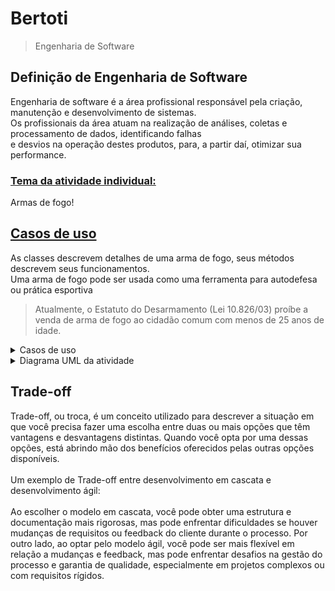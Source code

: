 # Bertoti
> Engenharia de Software

## Definição de Engenharia de Software
Engenharia de software é a área profissional responsável pela criação, manutenção e desenvolvimento de sistemas.<br>
Os profissionais da área atuam na realização de análises, coletas e processamento de dados, identificando falhas<br>
e desvios na operação destes produtos, para, a partir daí, otimizar sua performance.<br>

### <u>Tema da atividade individual:</u>
Armas de fogo!

## <u>Casos de uso</u>
As classes descrevem detalhes de uma arma de fogo, seus métodos descrevem seus funcionamentos.<br>
Uma arma de fogo pode ser usada como uma ferramenta para autodefesa ou prática esportiva<br>
> Atualmente, o Estatuto do Desarmamento (Lei 10.826/03) proíbe a venda de arma de fogo ao cidadão comum com menos de 25 anos de idade.

<details>
<summary> Casos de uso </summary>

![casos de uso](https://github.com/JhonatanLop/Bertoti/assets/111443621/9ee14346-f11a-49e3-babc-b49a587d35cd)

</details>

<details>
<summary> Diagrama UML da atividade </summary>
<br>
  
![Bertoti](https://github.com/JhonatanLop/Bertoti/assets/111443621/9b8eb1f0-d562-473f-92db-5f53361faf4b)

</details>

## Trade-off
Trade-off, ou troca, é um conceito utilizado para descrever a situação em que você precisa fazer uma escolha entre duas ou mais opções que têm vantagens e desvantagens distintas. Quando você opta por uma dessas opções, está abrindo mão dos benefícios oferecidos pelas outras opções disponíveis.<br>
<br>
Um exemplo de Trade-off entre desenvolvimento em cascata e desenvolvimento ágil:<br>
<br>
Ao escolher o modelo em cascata, você pode obter uma estrutura e documentação mais rigorosas, mas pode enfrentar dificuldades se houver mudanças de requisitos ou feedback do cliente durante o processo. Por outro lado, ao optar pelo modelo ágil, você pode ser mais flexível em relação a mudanças e feedback, mas pode enfrentar desafios na gestão do processo e garantia de qualidade, especialmente em projetos complexos ou com requisitos rígidos.
